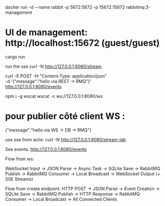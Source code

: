 
docker run -d --name rabbit -p 5672:5672 -p 15672:15672 rabbitmq:3-management
# UI de management: http://localhost:15672 (guest/guest)


cargo run

run the sse curl -N http://127.0.0.1:8080/stream


curl -X POST -H "Content-Type: application/json" \
  -d '{"message":"hello via REST -> RMQ"}' \
  http://127.0.0.1:8080/events



npm i -g wscat
wscat -c ws://127.0.0.1:8080/ws
# pour publier côté client WS :
{"message":"hello via WS -> DB -> RMQ"}


use sse from actix:  curl -N http://127.0.0.1:8080/stream-lab


See events: http://127.0.0.1:8080/events


Flow from ws:

WebSocket Input → JSON Parse → Async Task → SQLite Save → RabbitMQ Publish → 
RabbitMQ Consumer → Local Broadcast → WebSocket Output (+ SSE Streams)

Flow from create endpoint:
HTTP POST → JSON Parse → Event Creation → SQLite Save → RabbitMQ Publish → 
HTTP Response → RabbitMQ Consumer → Local Broadcast → All Connected Clients


